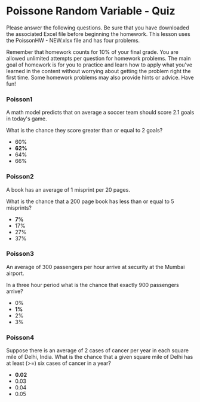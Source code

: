 # Poissone Random Variable - Quiz

Please answer the following questions. Be sure that you have downloaded the associated Excel file before beginning the homework. This lesson uses the PoissonHW - NEW.xlsx file and has four problems.

Remember that homework counts for 10% of your final grade. You are allowed unlimited attempts per question for homework problems. The main goal of homework is for you to practice and learn how to apply what you've learned in the content without worrying about getting the problem right the first time. Some homework problems may also provide hints or advice. Have fun!

### Poisson1

A math model predicts that on average a soccer team should score 2.1 goals in today's game.

What is the chance they score greater than or equal to 2 goals?

- 60%
- **62%**
- 64%
- 66%

### Poisson2

A book has an average of 1 misprint per 20 pages.

What is the chance that a 200 page book has less than or equal to 5 misprints?

- **7%**
- 17%
- 27%
- 37%

### Poisson3

An average of 300 passengers per hour arrive at security at the Mumbai airport.

In a three hour period what is the chance that exactly 900 passengers arrive?

- 0%
- **1%**
- 2%
- 3%

### Poisson4

Suppose there is an average of 2 cases of cancer per year in each square mile of Delhi, India. What is the chance that a given square mile of Delhi has at least (>=) six cases of cancer in a year?

- **0.02**
- 0.03
- 0.04
- 0.05